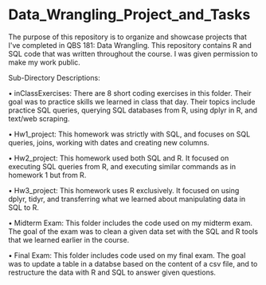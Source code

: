 # Data_Wrangling_Project_and_Tasks

The purpose of this repository is to organize and showcase projects that I've completed in QBS 181: Data Wrangling. This repository contains R and SQL code that was written throughout the course. I was given permission to make my work public.

Sub-Directory Descriptions: 

•	inClassExercises: There are 8 short coding exercises in this folder. Their goal was to practice skills we learned in class that day. Their topics include practice SQL queries, querying SQL databases from R, using dplyr in R, and text/web scraping.  

•	Hw1_project: This homework was strictly with SQL, and focuses on SQL queries, joins, working with dates and creating new columns.

•	Hw2_project: This homework used both SQL and R. It focused on executing SQL queries from R, and executing similar commands as in homework 1 but from R.

•	Hw3_project: This homework uses R exclusively. It focused on using dplyr, tidyr, and transferring what we learned about manipulating data in SQL to R.

•	Midterm Exam: This folder includes the code used on my midterm exam. The goal of the exam was to clean a given data set with the SQL and R tools that we learned earlier in the course.

•	Final Exam: This folder includes code used on my final exam. The goal was to update a table in a databse based on the content of a csv file, and to restructure the data with R and SQL to answer given questions.
